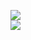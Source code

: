 [![](https://img.shields.io/badge/Made%20With-Github%20Spray-lightgrey.svg?style=for-the-badge&logo=github)](https://github.com/Annihil/github-spray#7468)  
[![](https://i.imgur.com/2DrTn0Z.gif)](https://github.com/Annihil/github-spray)